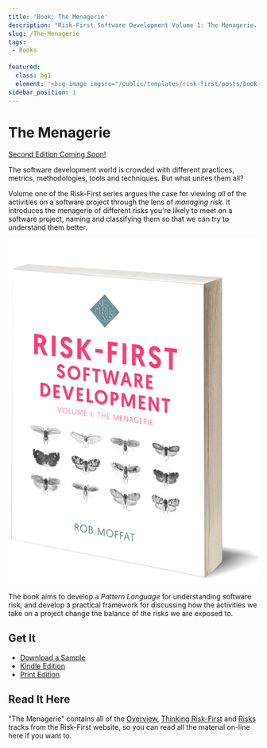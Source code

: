 ```yaml
---
title: 'Book: The Menagerie'
description: "Risk-First Software Development Volume 1: The Menagerie.  Available to read online, on Kindle and to buy at Amazon"
slug: /The-Menagerie
tags: 
 - Books

featured: 
  class: bg1
  element: '<big-image imgsrc="/public/templates/risk-first/posts/book-grey.png" />'
sidebar_position: 1
---
```


# The Menagerie

[Second Edition Coming Soon!](Risk-First-Second-Edition)

The software development world is crowded with different practices, metrics, methodologies, tools and techniques.  But what unites them all?

Volume one of the Risk-First series argues the case for viewing _all_ of the activities on a software project through the lens of _managing risk_.  It introduces the menagerie of different risks you're likely to meet on a software project, naming and classifying them so that we can try to understand them better.

![Risk-First Software Development: Volume 1, The Menagerie](/img/Cover_Book_image.jpg)

The book aims to develop a _Pattern Language_ for understanding software risk, and develop a practical framework for discussing how the activities we take on a project change the balance of the risks we are exposed to.

## Get It

- [Download a Sample](/the-menagerie-sample.pdf)
- [Kindle Edition](https://a.co/d/hmpmYl2)
- [Print Edition](https://www.amazon.com/Risk-First-Software-Development-1-Menagerie/dp/1717491855)

## Read It Here

"The Menagerie" contains all of the [Overview](overview/Start), [Thinking Risk-First](thinking/Start) and [Risks](thinking/Start) tracks from the Risk-First website, so you can read all the material on-line here if you want to.
